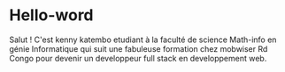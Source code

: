 # Hello-word
Salut ! C'est kenny katembo etudiant à la faculté de science Math-info en génie Informatique qui suit une fabuleuse formation chez mobwiser Rd Congo pour devenir un developpeur full stack en developpement web.


